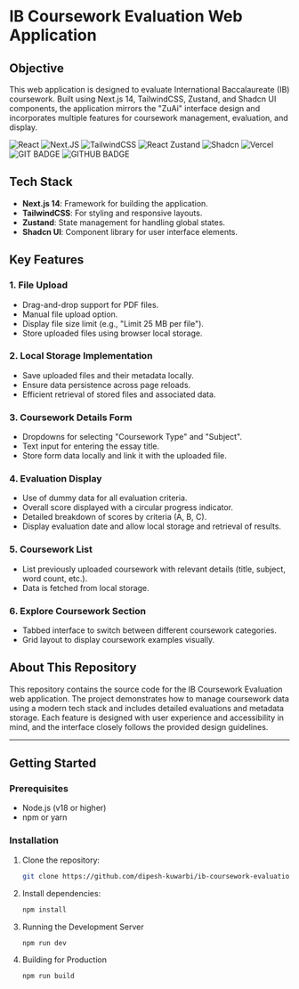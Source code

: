 # IB Coursework Evaluation Web Application

## Objective

This web application is designed to evaluate International Baccalaureate (IB) coursework. Built using Next.js 14, TailwindCSS, Zustand, and Shadcn UI components, the application mirrors the "ZuAi" interface design and incorporates multiple features for coursework management, evaluation, and display.

![React](https://img.shields.io/badge/react-%2320232a.svg?style=for-the-badge&logo=react&logoColor=%2361DAFB)
![Next.JS](https://img.shields.io/badge/next.js-000000?style=for-the-badge&logo=nextdotjs&logoColor=white)
![TailwindCSS](https://img.shields.io/badge/tailwindcss-%2338B2AC.svg?style=for-the-badge&logo=tailwind-css&logoColor=white)
![React Zustand](https://img.shields.io/badge/zustand-%2320232a.svg?style=for-the-badge&logo=react&logoColor=%2361DAFB)
![Shadcn](https://img.shields.io/badge/shadcn%2Fui-000?logo=shadcnui&logoColor=fff&style=for-the-badge)
![Vercel](https://img.shields.io/badge/vercel-%23000000.svg?style=for-the-badge&logo=vercel&logoColor=white)
![GIT BADGE](https://img.shields.io/badge/GIT-E44C30?style=for-the-badge&logo=git&logoColor=white)
![GITHUB BADGE](https://img.shields.io/badge/GitHub-100000?style=for-the-badge&logo=github&logoColor=white)

## Tech Stack

- **Next.js 14**: Framework for building the application.
- **TailwindCSS**: For styling and responsive layouts.
- **Zustand**: State management for handling global states.
- **Shadcn UI**: Component library for user interface elements.

## Key Features

### 1. File Upload

- Drag-and-drop support for PDF files.
- Manual file upload option.
- Display file size limit (e.g., "Limit 25 MB per file").
- Store uploaded files using browser local storage.

### 2. Local Storage Implementation

- Save uploaded files and their metadata locally.
- Ensure data persistence across page reloads.
- Efficient retrieval of stored files and associated data.

### 3. Coursework Details Form

- Dropdowns for selecting "Coursework Type" and "Subject".
- Text input for entering the essay title.
- Store form data locally and link it with the uploaded file.

### 4. Evaluation Display

- Use of dummy data for all evaluation criteria.
- Overall score displayed with a circular progress indicator.
- Detailed breakdown of scores by criteria (A, B, C).
- Display evaluation date and allow local storage and retrieval of results.

### 5. Coursework List

- List previously uploaded coursework with relevant details (title, subject, word count, etc.).
- Data is fetched from local storage.

### 6. Explore Coursework Section

- Tabbed interface to switch between different coursework categories.
- Grid layout to display coursework examples visually.

## About This Repository

This repository contains the source code for the IB Coursework Evaluation web application. The project demonstrates how to manage coursework data using a modern tech stack and includes detailed evaluations and metadata storage. Each feature is designed with user experience and accessibility in mind, and the interface closely follows the provided design guidelines.

---

## Getting Started

### Prerequisites

- Node.js (v18 or higher)
- npm or yarn

### Installation

1. Clone the repository:

   ```bash
   git clone https://github.com/dipesh-kuwarbi/ib-coursework-evaluation.git

   ```

2. Install dependencies:

   ```bash
   npm install

   ```

3. Running the Development Server

   ```bash
   npm run dev

   ```

4. Building for Production

   ```bash
   npm run build

   ```
